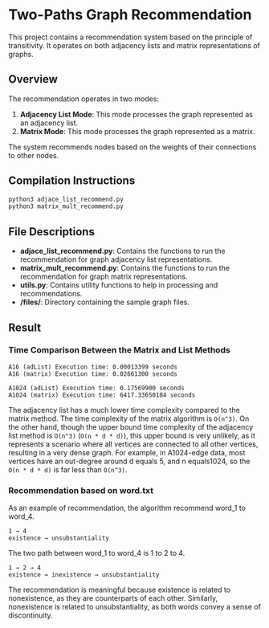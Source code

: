 # Two-Paths Graph Recommendation

This project contains a recommendation system based on the principle of transitivity. It operates on both adjacency lists and matrix representations of graphs.

## Overview

The recommendation operates in two modes:

1. **Adjacency List Mode**: This mode processes the graph represented as an adjacency list.
2. **Matrix Mode**: This mode processes the graph represented as a matrix.

The system recommends nodes based on the weights of their connections to other nodes.

## Compilation Instructions

```python
python3 adjace_list_recommend.py 
python3 matrix_mult_recommend.py 
```

## File Descriptions

- **adjace_list_recommend.py**: Contains the functions to run the recommendation for graph adjacency list representations.
- **matrix_mult_recommend.py**: Contains the functions to run the recommendation for graph matrix representations.
- **utils.py**: Contains utility functions to help in processing and recommendations.
- **/files/**: Directory containing the sample graph files.

## Result

### Time Comparison Between the Matrix and List Methods

```
A16 (adList) Execution time: 0.00013399 seconds
A16 (matrix) Execution time: 0.02661300 seconds
```

```
A1024 (adList) Execution time: 0.17569900 seconds
A1024 (matrix) Execution time: 6417.33650184 seconds
```

The adjacency list has a much lower time complexity compared to the matrix method. The time complexity of the matrix algorithm is `O(n^3)`. On the other hand, though the upper bound time complexity of the adjacency list method is `O(n^3)` (`O(n * d * d)`), this upper bound is very unlikely, as it represents a scenario where all vertices are connected to all other vertices, resulting in a very dense graph. For example, in A1024-edge data, most vertices have an out-degree around d equals 5, and n equals1024, so the `O(n * d * d)` is far less than `O(n^3)`.

### Recommendation based on word.txt

As an example of recommendation, the algorithm recommend word_1 to word_4.

```
1 → 4
existence → unsubstantiality
```

The two path between word_1 to word_4 is 1 to 2 to 4.

```
1 → 2 → 4
existence → inexistence → unsubstantiality
```

The recommendation is meaningful because existence is related to nonexistence, as they are counterparts of each other. Similarly, nonexistence is related to unsubstantiality, as both words convey a sense of discontinuity.

